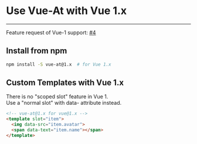 
# Use Vue-At with Vue 1.x

----

Feature request of Vue-1 support: [#4](https://github.com/fritx/vue-at/issues/4)

## Install from npm

```sh
npm install -S vue-at@1.x  # for Vue 1.x
```

## Custom Templates with Vue 1.x

There is no "scoped slot" feature in Vue 1.<br>
Use a "normal slot" with data- attribute instead.

```html
<!-- vue-at@1.x for vue@1.x -->
<template slot="item">
  <img data-src="item.avatar">
  <span data-text="item.name"></span>
</template>
```
